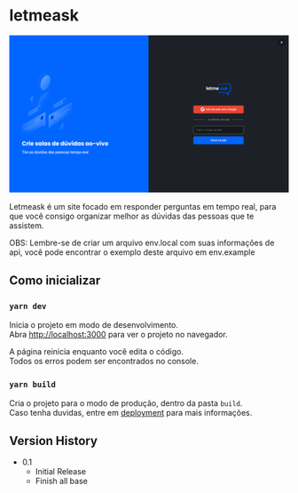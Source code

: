 # letmeask
![Site](https://raw.githubusercontent.com/DoginUwU/letmeask/main/.github/images/site.png)

Letmeask é um site focado em responder perguntas em tempo real, para que você consigo organizar melhor as dúvidas das pessoas que te assistem.

OBS: Lembre-se de criar um arquivo env.local com suas informações de api, você pode encontrar o exemplo deste arquivo em env.example

## Como inicializar

### `yarn dev`

Inicia o projeto em modo de desenvolvimento.\
Abra [http://localhost:3000](http://localhost:3000) para ver o projeto no navegador.

A página reinicia enquanto você edita o código.\
Todos os erros podem ser encontrados no console.

### `yarn build`

Cria o projeto para o modo de produção, dentro da pasta `build`.\
Caso tenha duvidas, entre em [deployment](https://facebook.github.io/create-react-app/docs/deployment) para mais informações.

## Version History

* 0.1
    * Initial Release
    * Finish all base
